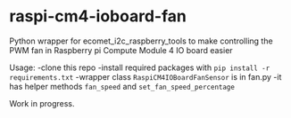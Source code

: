 # raspi-cm4-ioboard-fan
Python wrapper for ecomet_i2c_raspberry_tools to make controlling the PWM fan in Raspberry pi Compute Module 4 IO board easier

Usage:
-clone this repo
-install required packages with ```pip install -r requirements.txt```
-wrapper class ```RaspiCM4IOBoardFanSensor``` is in fan.py
-it has helper methods ```fan_speed``` and ```set_fan_speed_percentage```

Work in progress.
